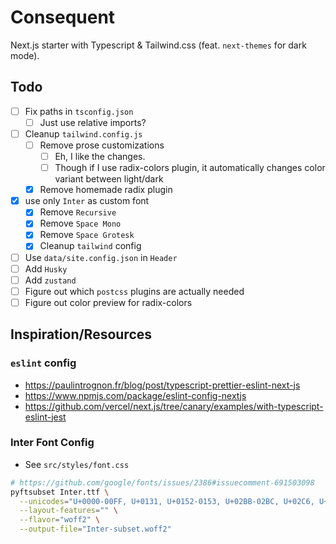 # Consequent

Next.js starter with Typescript & Tailwind.css (feat. `next-themes` for dark mode).

## Todo

- [ ] Fix paths in `tsconfig.json`
  - [ ] Just use relative imports?
- [ ] Cleanup `tailwind.config.js`
  - [ ] Remove prose customizations
    - [ ] Eh, I like the changes.
    - [ ] Though if I use radix-colors plugin, it automatically changes color variant between light/dark
  - [x] Remove homemade radix plugin
- [x] use only `Inter` as custom font
  - [x] Remove `Recursive`
  - [x] Remove `Space Mono`
  - [x] Remove `Space Grotesk`
  - [x] Cleanup `tailwind` config
- [ ] Use `data/site.config.json` in `Header`
- [ ] Add `Husky`
- [ ] Add `zustand`
- [ ] Figure out which `postcss` plugins are actually needed
- [ ] Figure out color preview for radix-colors

## Inspiration/Resources

### `eslint` config

- https://paulintrognon.fr/blog/post/typescript-prettier-eslint-next-js
- https://www.npmjs.com/package/eslint-config-nextjs
- https://github.com/vercel/next.js/tree/canary/examples/with-typescript-eslint-jest

### Inter Font Config

- See `src/styles/font.css`

```bash
# https://github.com/google/fonts/issues/2386#issuecomment-691503098
pyftsubset Inter.ttf \
  --unicodes="U+0000-00FF, U+0131, U+0152-0153, U+02BB-02BC, U+02C6, U+02DA, U+02DC, U+2000-206F, U+2074, U+20AC, U+2122, U+2191, U+2193, U+2212, U+2215, U+FEFF, U+FFFD" \
  --layout-features="" \
  --flavor="woff2" \
  --output-file="Inter-subset.woff2"
```
